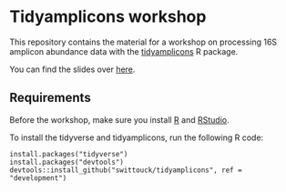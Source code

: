 # Tidyamplicons workshop

This repository contains the material for a workshop on processing 16S amplicon abundance data with the [tidyamplicons](https://github.com/SWittouck/tidyamplicons) R package.

You can find the slides over [here](https://docs.google.com/presentation/d/1cr2DHHxergx4wpEGC-tu0mhxaTABftVL88VF91r-cO0/edit?usp=sharing).

## Requirements

Before the workshop, make sure you install [R](https://www.freestatistics.org/cran/) and [RStudio](https://www.rstudio.com/products/rstudio/download/#download).

To install the tidyverse and tidyamplicons, run the following R code:

```{R}
install.packages("tidyverse")
install.packages("devtools")
devtools::install_github("swittouck/tidyamplicons", ref = "development")
```
